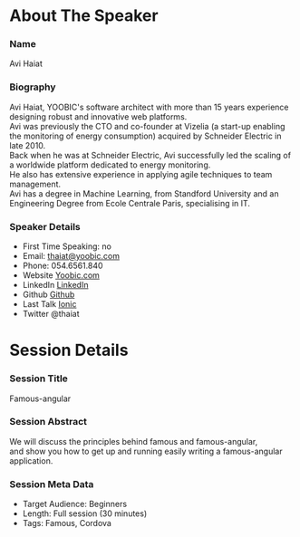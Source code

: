 About The Speaker
=================

### Name

Avi Haiat

### Biography

Avi Haiat, YOOBIC's software architect with more than 15 years experience designing robust and innovative web platforms.   
Avi was previously the CTO and co-founder at Vizelia (a start-up enabling the monitoring of energy consumption) acquired by Schneider Electric in late 2010.   
Back when he was at Schneider Electric, Avi successfully led the scaling of a worldwide platform dedicated to energy monitoring.   
He also has extensive experience in applying agile techniques to team management.   
Avi has a degree in Machine Learning, from Standford University and an Engineering Degree from Ecole Centrale Paris, specialising in IT.   

### Speaker Details

- First Time Speaking: no
- Email: thaiat@yoobic.com
- Phone: 054.6561.840
- Website [Yoobic.com](http://www.yoobic.com)
- LinkedIn [LinkedIn](http://www.linkedin.com/in/thaiat)
- Github [Github](https://github.com/thaiat)
- Last Talk [Ionic](https://www.youtube.com/watch?v=EgRh09CO_rk)
- Twitter @thaiat


Session Details
===============

### Session Title

Famous-angular

### Session Abstract

We will discuss the principles behind famous and famous-angular,    
and show you how to get up and running easily writing a famous-angular application.  

### Session Meta Data

- Target Audience: Beginners
- Length: Full session (30 minutes) 
- Tags: Famous, Cordova
